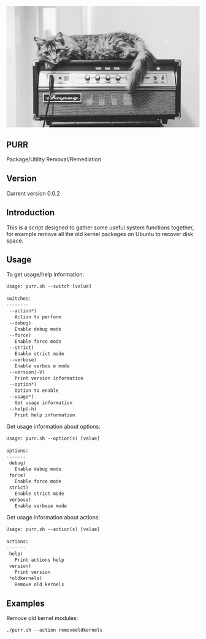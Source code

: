 ![alt tag](https://raw.githubusercontent.com/lateralblast/purr/master/purr.jpg)

PURR
----

Package/Utility Removal/Remediation

Version
-------

Current version 0.0.2

Introduction
------------

This is a script designed to gather some useful system functions together,
for example remove all the old kernel packages on Ubuntu to recover disk space.

Usage
-----

To get usage/help information:

```
Usage: purr.sh --switch [value]

switches:
--------
 --action*)
   Action to perform
 --debug)
   Enable debug mode
 --force)
   Enable force mode
 --strict)
   Enable strict mode
 --verbose)
   Enable verbos e mode
 --version|-V)
   Print version information
 --option*)
   Option to enable
 --usage*)
   Get usage information
 --help|-h)
   Print help information
```

Get usage information about options:

```
Usage: purr.sh --option(s) [value]

options:
-------
 debug)
   Enable debug mode
 force)
   Enable force mode
 strict)
   Enable strict mode
 verbose)
   Enable verbose mode
```

Get usage information about actions:

```
Usage: purr.sh --action(s) [value]

actions:
-------
 help)
   Print actions help
 version)
   Print version
 *oldkernels)
   Remove old kernels
```

Examples
--------

Remove old kernel modules:

```
./purr.sh --action removeoldkernels
```
